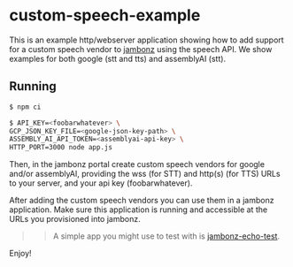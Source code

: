# custom-speech-example

This is an example http/webserver application showing how to add support for a custom speech vendor to [jambonz](https://jambonz.org) using the speech API.  We show examples for both google (stt and tts) and assemblyAI (stt).

## Running
```bash
$ npm ci

$ API_KEY=<foobarwhatever> \
GCP_JSON_KEY_FILE=<google-json-key-path> \
ASSEMBLY_AI_API_TOKEN=<assemblyai-api-key> \
HTTP_PORT=3000 node app.js
```

Then, in the jambonz portal create custom speech vendors for google and/or assemblyAI, providing the wss (for STT) and http(s) (for TTS) URLs to your server, and your api key (foobarwhatever).

After adding the custom speech vendors you can use them in a jambonz application.  Make sure this application is running and accessible at the URLs you provisioned into jambonz.

>> A simple app you might use to test with is [jambonz-echo-test](https://github.com/jambonz/jambonz-echo-test).

Enjoy!
